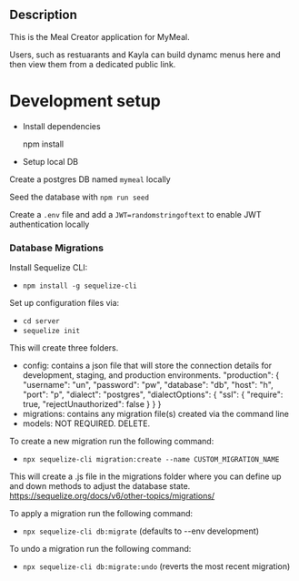 ## Description

This is the Meal Creator application for MyMeal.

Users, such as restuarants and Kayla can build dynamc menus here and then view them from a dedicated public link.


# Development setup

* Install dependencies

    npm install

* Setup local DB

Create a postgres DB named `mymeal` locally

Seed the database with `npm run seed`

Create a `.env` file and add a `JWT=randomstringoftext` to enable JWT authentication locally


### Database Migrations

Install Sequelize CLI:

- `npm install -g sequelize-cli`

Set up configuration files via:

- `cd server`
- `sequelize init`

This will create three folders.

- config: contains a json file that will store the connection details for development, staging, and production environments.
  "production": {
  "username": "un",
  "password": "pw",
  "database": "db",
  "host": "h",
  "port": "p",
  "dialect": "postgres",
  "dialectOptions": {
  "ssl": {
  "require": true,
  "rejectUnauthorized": false
  }
  }
  }
- migrations: contains any migration file(s) created via the command line
- models: NOT REQUIRED. DELETE.

To create a new migration run the following command:

- `npx sequelize-cli migration:create --name CUSTOM_MIGRATION_NAME`

This will create a .js file in the migrations folder where you can define up and down methods to adjust the database state.
https://sequelize.org/docs/v6/other-topics/migrations/

To apply a migration run the following command:

- `npx sequelize-cli db:migrate` (defaults to --env development)

To undo a migration run the following command:

- `npx sequelize-cli db:migrate:undo` (reverts the most recent migration)

